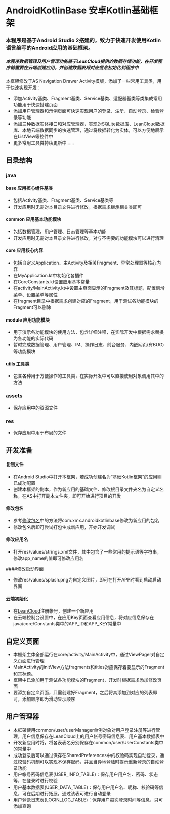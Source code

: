 # AndroidKotlinBase 安卓Kotlin基础框架
### 本程序是基于Android Studio 2搭建的，致力于快速开发使用Kotlin语言编写的Android应用的基础框架。
##### 本程序数据管理及用户管理功能基于LeanCloud提供的数据存储功能，在开发程序前需要在云端创建应用，并创建数据表将对应信息初始化到程序中
本框架修改于AS Navigation Drawer Activity模版，添加了一些常用工具类，用于快速实现开发：
- 添加Activity基类、Fragment基类、Service基类、适配器基类等类集成常用功能用于快速搭建页面
- 添加用户管理器和示例页面可快速实现用户的登录、注册、自动登录、检验登录等功能
- 添加三种数据实体接口和对应管理器，实现对SQLite数据库、LeanCloud数据库、本地云端数据同步的快速管理，通过将数据转化为实体，可以方便地展示在ListView等控件中
- 更多常用工具类持续更新中……

## 目录结构
### java
#### base 应用核心组件基类
- 包括Activity基类、Fragment基类、Service基类等
- 开发应用时无需对本目录文件进行修改，根据需求继承相关类即可

#### common 应用基本功能模块
- 包括数据管理、用户管理、日志管理等基本功能
- 开发应用时无需对本目录文件进行修改，对与不需要的功能模块可以进行清理

#### core 应用核心内容
- 包括自定义Application、主Activity及相关Fragment、异常处理器等核心内容
- 在MyApplication.kt中初始化各插件
- 在CoreConstants.kt设置应用基本常量
- 在activity/MainActivity.kt中设置主页面显示的Fragment及其标题，配置侧滑菜单、设置菜单等属性
- 在fragment目录中根据需求创建对应的Fragment，用于测试各功能模块的Fragment可以删除

#### module 应用功能模块
- 用于演示各功能模块的使用方法，包含详细注释，在实际开发中根据需求替换为各功能的实际代码
- 暂时完成数据管理、用户管理、IM、操作日志、前台服务、内嵌网页(有BUG)等功能模块

#### utils 工具类
- 包含各种用于方便操作的工具类，在实际开发中可以直接使用对象调用其中的方法

### assets
- 保存应用中的资源文件

### res
- 保存应用中用于布局的文件

## 开发准备
#### 复制文件
- 在Android Studio中打开本框架，若成功创建名为“基础Kotlin框架”的应用则已成功配置
- 创建本框架的副本，作为新应用的基础文件、修改根目录文件夹名为自定义名称，在AS中打开副本文件夹，即可开始进行项目的开发

#### 修改包名
- 参考[修改包名](http://www.jianshu.com/p/557e1906db1a)中的方法将com.xmx.androidkotlinbase修改为新应用的包名
- 修改包名后即可尝试打包生成新应用，开始开发调试

#### 修改应用名
- 打开res/values/strings.xml文件，其中包含了一些常用的提示语等字符串，修改app_name的值即可修改应用名

####修改启动界面
- 修改res/values/splash.png为自定义图片，即可在打开APP时看到启动启动界面

#### 云端初始化
- 在[LeanCloud](https://leancloud.cn/)注册帐号，创建一个新应用
- 在云端控制台设置中，在应用Key页面查看应用信息，将对应信息保存在java/core/Constants类中的APP_ID和APP_KEY常量中

## 自定义页面
- 本框架主体全部运行在core/activity/MainActivity中，通过ViewPager对自定义页面进行管理
- MainActivity的initView方法fragments和titles对应保存着要显示的Fragment和其标题。
- 框架中已添加用于测试各功能模块的Fragment，开发时根据需求添加修改页面
- 要添加自定义页面，只需创建好Fragment，之后将其添加到对应的列表即可，添加顺序即为滑动显示顺序

## 用户管理器
- 本框架使用common/user/userManager单例对象对用户登录注册等进行管理，用户信息保存在LeanCloud上的用户帐号密码信息表、用户基本数据表中
- 开发新应用时将，将各表表名分别保存在common/user/UserConstants类中的常量中
- 成功登录后可以通过保存在SharedPreferences中的校验码实现自动登录，通过校验码机制可以实现不保存密码，并且当异地登陆时提示重新登录的自动登录功能
- 用户帐号密码信息表(USER_INFO_TABLE)：保存用户用户名、密码、状态等，在登录时进行校验
- 用户基本数据表(USER_DATA_TABLE)：保存用户用户名、昵称、校验码等信息，可在后期进行拓展，通过该表可进行自动登录
- 用户登录日志表(LOGIN_LOG_TABLE)：保存用户每次登录时间等信息，只可添加查询
